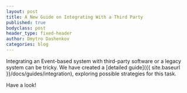 ```yaml
---
layout: post
title: A New Guide on Integrating With a Third Party 
published: true
bodyclass: post
header_type: fixed-header
author: Dmytro Dashenkov
categories: blog
---
```


Integrating an Event-based system with third-party software or a legacy system can be tricky. 
We have created a [detailed guide]({{ site.baseurl }}/docs/guides/integration), exploring possible 
strategies for this task. 

Have a look!
